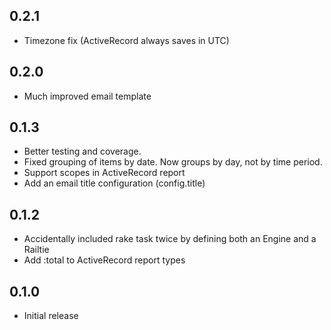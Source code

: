 ## 0.2.1

- Timezone fix (ActiveRecord always saves in UTC)

## 0.2.0

- Much improved email template

## 0.1.3

- Better testing and coverage.
- Fixed grouping of items by date. Now groups by day, not by time period.
- Support scopes in ActiveRecord report
- Add an email title configuration (config.title)

## 0.1.2

- Accidentally included rake task twice by defining both an Engine and a Railtie
- Add :total to ActiveRecord report types

## 0.1.0

- Initial release
